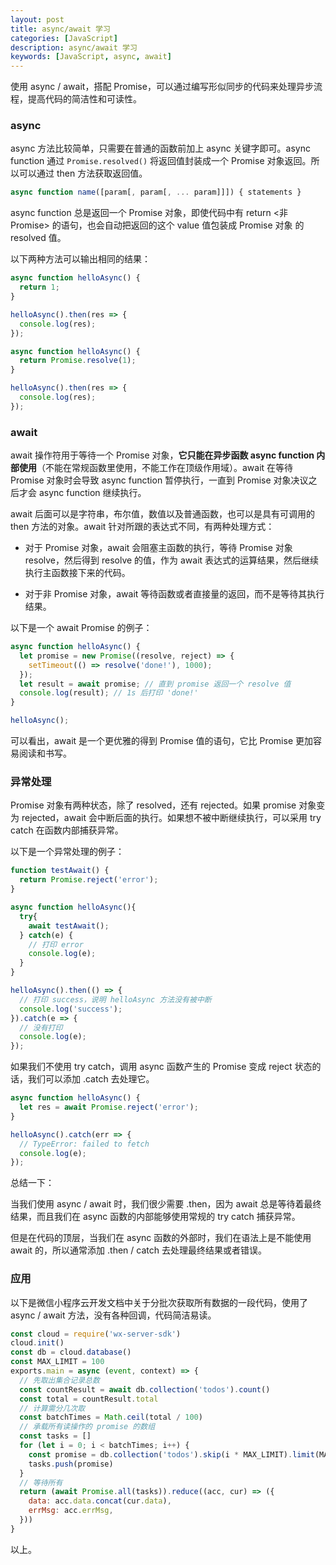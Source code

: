 ```yaml
---
layout: post
title: async/await 学习
categories: [JavaScript]
description: async/await 学习
keywords: [JavaScript, async, await]
---
```


使用 async / await，搭配 Promise，可以通过编写形似同步的代码来处理异步流程，提高代码的简洁性和可读性。

### async

async 方法比较简单，只需要在普通的函数前加上 async 关键字即可。async function 通过 `Promise.resolved()` 将返回值封装成一个 Promise 对象返回。所以可以通过 then 方法获取返回值。

```js
async function name([param[, param[, ... param]]]) { statements }
```

async function 总是返回一个 Promise 对象，即使代码中有 return <非 Promise> 的语句，也会自动把返回的这个 value 值包装成 Promise 对象 的 resolved 值。

以下两种方法可以输出相同的结果：

```js
async function helloAsync() {
  return 1;
}

helloAsync().then(res => {
  console.log(res);
});
```

```js
async function helloAsync() {
  return Promise.resolve(1);
}

helloAsync().then(res => {
  console.log(res);
});
```

### await

await 操作符用于等待一个 Promise 对象，**它只能在异步函数 async function 内部使用**（不能在常规函数里使用，不能工作在顶级作用域）。await 在等待 Promise 对象时会导致 async function 暂停执行，一直到 Promise 对象决议之后才会 async function 继续执行。

await 后面可以是字符串，布尔值，数值以及普通函数，也可以是具有可调用的 then 方法的对象。await 针对所跟的表达式不同，有两种处理方式：

- 对于 Promise 对象，await 会阻塞主函数的执行，等待 Promise 对象 resolve，然后得到 resolve 的值，作为 await 表达式的运算结果，然后继续执行主函数接下来的代码。

- 对于非 Promise 对象，await 等待函数或者直接量的返回，而不是等待其执行结果。

以下是一个 await Promise 的例子：

```js
async function helloAsync() {
  let promise = new Promise((resolve, reject) => {
    setTimeout(() => resolve('done!'), 1000);
  });
  let result = await promise; // 直到 promise 返回一个 resolve 值
  console.log(result); // 1s 后打印 'done!'
}

helloAsync();
```

可以看出，await 是一个更优雅的得到 Promise 值的语句，它比 Promise 更加容易阅读和书写。

### 异常处理

Promise 对象有两种状态，除了 resolved，还有 rejected。如果 promise 对象变为 rejected，await 会中断后面的执行。如果想不被中断继续执行，可以采用 try catch 在函数内部捕获异常。

以下是一个异常处理的例子：

```js
function testAwait() {
  return Promise.reject('error');
}

async function helloAsync(){
  try{
    await testAwait();
  } catch(e) {
    // 打印 error
    console.log(e);
  }
}

helloAsync().then(() => {
  // 打印 success，说明 helloAsync 方法没有被中断
  console.log('success');
}).catch(e => {
  // 没有打印
  console.log(e);
});
```

如果我们不使用 try catch，调用 async 函数产生的 Promise 变成 reject 状态的话，我们可以添加 .catch 去处理它。

```js
async function helloAsync() {
  let res = await Promise.reject('error');
}

helloAsync().catch(err => {
  // TypeError: failed to fetch
  console.log(e);
});
```

总结一下：

当我们使用 async / await 时，我们很少需要 .then，因为 await 总是等待着最终结果，而且我们在 async 函数的内部能够使用常规的 try catch 捕获异常。

但是在代码的顶层，当我们在 async 函数的外部时，我们在语法上是不能使用 await 的，所以通常添加 .then / catch 去处理最终结果或者错误。

### 应用

以下是微信小程序云开发文档中关于分批次获取所有数据的一段代码，使用了 async / await 方法，没有各种回调，代码简洁易读。

```js
const cloud = require('wx-server-sdk')
cloud.init()
const db = cloud.database()
const MAX_LIMIT = 100
exports.main = async (event, context) => {
  // 先取出集合记录总数
  const countResult = await db.collection('todos').count()
  const total = countResult.total
  // 计算需分几次取
  const batchTimes = Math.ceil(total / 100)
  // 承载所有读操作的 promise 的数组
  const tasks = []
  for (let i = 0; i < batchTimes; i++) {
    const promise = db.collection('todos').skip(i * MAX_LIMIT).limit(MAX_LIMIT).get()
    tasks.push(promise)
  }
  // 等待所有
  return (await Promise.all(tasks)).reduce((acc, cur) => ({
    data: acc.data.concat(cur.data),
    errMsg: acc.errMsg,
  }))
}
```

以上。
